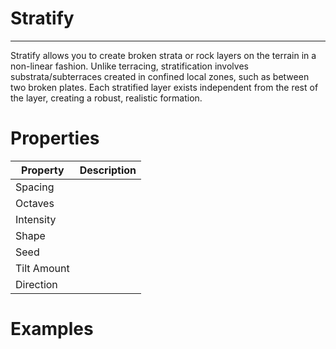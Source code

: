 # Stratify


---

Stratify allows you to create broken strata or rock layers on the terrain in a non-linear fashion. Unlike terracing, stratification involves substrata/subterraces created in confined local zones, such as between two broken plates. Each stratified layer exists independent from the rest of the layer, creating a robust, realistic formation.




# Properties


| Property | Description| 
| -------- | -----------|
| Spacing |  |
| Octaves |  |
| Intensity |  |
| Shape |  |
| Seed |  |
| Tilt Amount |  |
| Direction |  |




# Examples
